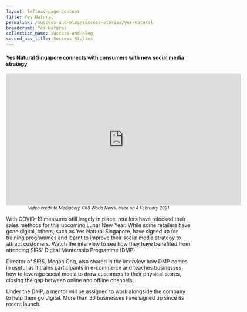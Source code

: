 ```yaml
---
layout: leftnav-page-content
title: Yes Natural
permalink: /success-and-blog/success-stories/yes-natural
breadcrumb: Yes Natural
collection_name: success-and-blog
second_nav_title: Success Stories
---
```

<h4>Yes Natural Singapore connects with consumers with new social media strategy</h4>

<center><iframe src="https://player.vimeo.com/video/530226500?badge=0&amp;autopause=0&amp;player_id=0&amp;app_id=58479" width="640" height="360" frameborder="0" allow="autoplay; fullscreen; picture-in-picture" allowfullscreen title="SIRSxYes Natural.wmv"></iframe></center>
<center><small><i>Video credit to Mediacorp Ch8 World News, aired on 4 February 2021</i></small></center>

<p>With COVID-19 measures still largely in place, retailers have relooked their sales methods for this upcoming Lunar New Year. While some retailers have gone digital, others, such as Yes Natural Singapore, have signed up for training programmes and learnt to improve their social media strategy to attract customers. Watch the interview to see how they have benefited from attending SIRS' Digital Mentorship Programme (DMP).</p>

<p>Director of SIRS, Megan Ong, also shared in the interview how DMP comes in useful as it trains participants in e-commerce and teaches businesses how to leverage social media to draw customers to their physical stores, closing the gap between online and offline channels.</p>

<p>Under the DMP, a mentor will be assigned to work alongside the company to help them go digital. More than 30 businesses have signed up since its recent launch.</p>
